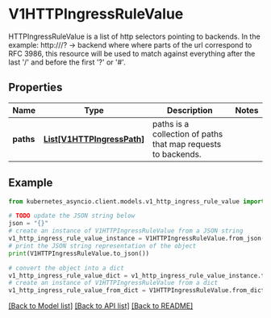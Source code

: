# V1HTTPIngressRuleValue

HTTPIngressRuleValue is a list of http selectors pointing to backends. In the example: http://<host>/<path>?<searchpart> -> backend where where parts of the url correspond to RFC 3986, this resource will be used to match against everything after the last '/' and before the first '?' or '#'.

## Properties

Name | Type | Description | Notes
------------ | ------------- | ------------- | -------------
**paths** | [**List[V1HTTPIngressPath]**](V1HTTPIngressPath.md) | paths is a collection of paths that map requests to backends. | 

## Example

```python
from kubernetes_asyncio.client.models.v1_http_ingress_rule_value import V1HTTPIngressRuleValue

# TODO update the JSON string below
json = "{}"
# create an instance of V1HTTPIngressRuleValue from a JSON string
v1_http_ingress_rule_value_instance = V1HTTPIngressRuleValue.from_json(json)
# print the JSON string representation of the object
print(V1HTTPIngressRuleValue.to_json())

# convert the object into a dict
v1_http_ingress_rule_value_dict = v1_http_ingress_rule_value_instance.to_dict()
# create an instance of V1HTTPIngressRuleValue from a dict
v1_http_ingress_rule_value_from_dict = V1HTTPIngressRuleValue.from_dict(v1_http_ingress_rule_value_dict)
```
[[Back to Model list]](../README.md#documentation-for-models) [[Back to API list]](../README.md#documentation-for-api-endpoints) [[Back to README]](../README.md)


